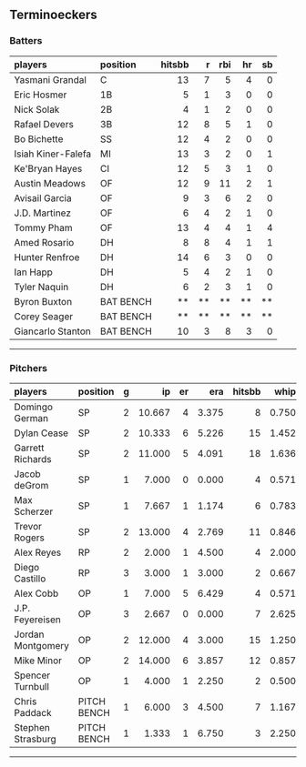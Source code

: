 ## Terminoeckers

### Batters

 
|players            |position  | hitsbb|  r| rbi| hr| sb| 
|:------------------|:---------|------:|--:|---:|--:|--:| 
|Yasmani Grandal    |C         |     13|  7|   5|  4|  0| 
|Eric Hosmer        |1B        |      5|  1|   3|  0|  0| 
|Nick Solak         |2B        |      4|  1|   2|  0|  0| 
|Rafael Devers      |3B        |     12|  8|   5|  1|  0| 
|Bo Bichette        |SS        |     12|  4|   2|  0|  0| 
|Isiah Kiner-Falefa |MI        |     13|  3|   2|  0|  1| 
|Ke'Bryan Hayes     |CI        |     12|  5|   3|  1|  0| 
|Austin Meadows     |OF        |     12|  9|  11|  2|  1| 
|Avisail Garcia     |OF        |      9|  3|   6|  2|  0| 
|J.D. Martinez      |OF        |      6|  4|   2|  1|  0| 
|Tommy Pham         |OF        |     13|  4|   4|  1|  4| 
|Amed Rosario       |DH        |      8|  8|   4|  1|  1| 
|Hunter Renfroe     |DH        |     14|  6|   3|  0|  0| 
|Ian Happ           |DH        |      5|  4|   2|  1|  0| 
|Tyler Naquin       |DH        |      6|  2|   3|  1|  0| 
|Byron Buxton       |BAT BENCH |     **| **|  **| **| **| 
|Corey Seager       |BAT BENCH |     **| **|  **| **| **| 
|Giancarlo Stanton  |BAT BENCH |     10|  3|   8|  3|  0| 


* * *

### Pitchers

 
|players           |position    |  g|     ip| er|   era| hitsbb|  whip| so|  w| sv| 
|:-----------------|:-----------|--:|------:|--:|-----:|------:|-----:|--:|--:|--:| 
|Domingo German    |SP          |  2| 10.667|  4| 3.375|      8| 0.750|  8|  0|  0| 
|Dylan Cease       |SP          |  2| 10.333|  6| 5.226|     15| 1.452| 12|  1|  0| 
|Garrett Richards  |SP          |  2| 11.000|  5| 4.091|     18| 1.636| 11|  0|  0| 
|Jacob deGrom      |SP          |  1|  7.000|  0| 0.000|      4| 0.571| 11|  1|  0| 
|Max Scherzer      |SP          |  1|  7.667|  1| 1.174|      6| 0.783|  9|  1|  0| 
|Trevor Rogers     |SP          |  2| 13.000|  4| 2.769|     11| 0.846| 13|  1|  0| 
|Alex Reyes        |RP          |  2|  2.000|  1| 4.500|      4| 2.000|  3|  0|  1| 
|Diego Castillo    |RP          |  3|  3.000|  1| 3.000|      2| 0.667|  6|  0|  2| 
|Alex Cobb         |OP          |  1|  7.000|  5| 6.429|      4| 0.571|  6|  1|  0| 
|J.P. Feyereisen   |OP          |  3|  2.667|  0| 0.000|      7| 2.625|  3|  1|  0| 
|Jordan Montgomery |OP          |  2| 12.000|  4| 3.000|     15| 1.250| 12|  1|  0| 
|Mike Minor        |OP          |  2| 14.000|  6| 3.857|     12| 0.857| 13|  1|  0| 
|Spencer Turnbull  |OP          |  1|  4.000|  1| 2.250|      2| 0.500|  4|  0|  0| 
|Chris Paddack     |PITCH BENCH |  1|  6.000|  3| 4.500|      7| 1.167|  6|  0|  0| 
|Stephen Strasburg |PITCH BENCH |  1|  1.333|  1| 6.750|      3| 2.250|  1|  0|  0| 


* * *


